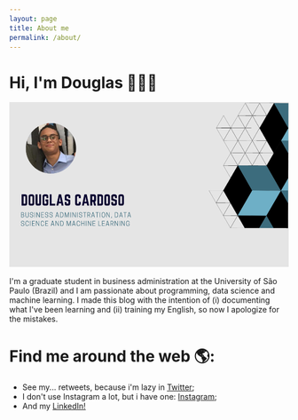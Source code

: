 ```yaml
---
layout: page
title: About me
permalink: /about/
---
```


<h1> Hi, I'm Douglas &#128075;&#128104;&#8205;&#128187;</h1>

![douglas](profile_apresentation.png)

I'm a graduate student in business administration at the University of São Paulo (Brazil) and I am passionate about programming, data science and machine learning. I made this blog with the intention of (i) documenting what I've been learning and (ii) training my English, so now I apologize for the mistakes. 

<h1> Find me around the web &#127758;:</h1>

- See my... retweets, because i'm lazy in [Twitter](https://twitter.com/duglaiz); 
- I don't use Instagram a lot, but i have one: [Instagram](https://www.instagram.com/douglascads/);
- And my [LinkedIn!](https://www.linkedin.com/in/douglas-cardoso-46038b171/)
 